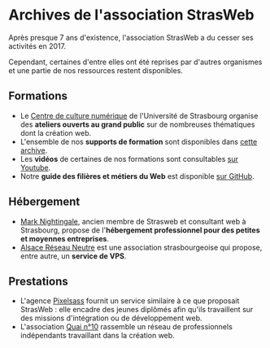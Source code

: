 # Archives de l'association StrasWeb

Après presque 7 ans d'existence, l'association StrasWeb a du cesser ses activités en 2017.

Cependant, certaines d'entre elles ont été reprises par d'autres organismes et une partie de nos ressources restent disponibles.

## Formations

* Le [Centre de culture numérique](https://ccn.unistra.fr/) de l'Université de Strasbourg organise des **ateliers ouverts au grand public** sur de nombreuses thématiques dont la création web.
* L'ensemble de nos **supports de formation** sont disponibles dans [cette archive](https://github.com/StrasWeb/strasweb-archive/tree/master/Formations).
* Les **vidéos** de certaines de nos formations sont consultables [sur Youtube](https://www.youtube.com/channel/UCpEqt4tJKlMdMRsvQpODW6Q/videos).
* Notre **guide des filières et métiers du Web** est disponible [sur GitHub](https://github.com/StrasWeb/strasweb-archive/blob/master/Fili%C3%A8res%20et%20m%C3%A9tiers%20du%20Web%20%C3%A0%20Strasbourg.md).

## Hébergement

* [Mark Nightingale](https://www.marknightingale.net/fr/hebergement/), ancien membre de Strasweb et consultant web à Strasbourg, propose de l'**hébergement professionnel pour des petites et moyennes entreprises**.
* [Alsace Réseau Neutre](https://arn-fai.net/) est une association strasbourgeoise qui propose, entre autre, un **service de VPS**.

## Prestations

* L'agence [Pixelsass](https://pixelsass.fr/) fournit un service similaire à ce que proposait StrasWeb : elle encadre des jeunes diplômés afin qu'ils travaillent sur des missions d'intégration ou de développement web.
* L'association [Quai n°10](https://quai10.org/) rassemble un réseau de professionnels indépendants travaillant dans la création web.
